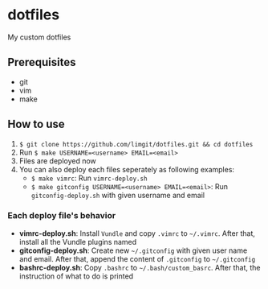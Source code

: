 # dotfiles
My custom dotfiles

## Prerequisites
 - git
 - vim
 - make
 
## How to use
 1. `$ git clone https://github.com/limgit/dotfiles.git && cd dotfiles`
 2. Run `$ make USERNAME=<username> EMAIL=<email>`
 3. Files are deployed now
 4. You can also deploy each files seperately as following examples:
    - `$ make vimrc`: Run `vimrc-deploy.sh`
    - `$ make gitconfig USERNAME=<username> EMAIL=<email>`: Run `gitconfig-deploy.sh` with given username and email

### Each deploy file's behavior
 - **vimrc-deploy.sh**: Install `Vundle` and copy `.vimrc` to `~/.vimrc`. After that, install all the Vundle plugins named
 - **gitconfig-deploy.sh**: Create new `~/.gitconfig` with given user name and email. After that, append the content of `.gitconfig` to `~/.gitconfig`
 - **bashrc-deploy.sh**: Copy `.bashrc` to `~/.bash/custom_basrc`. After that, the instruction of what to do is printed
